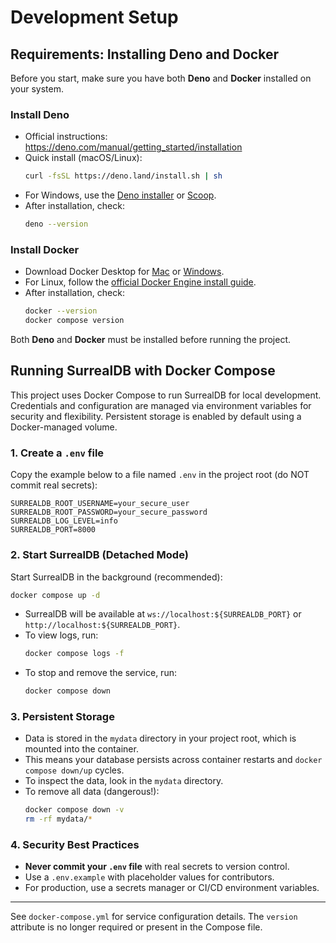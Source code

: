 # Development Setup

## Requirements: Installing Deno and Docker

Before you start, make sure you have both **Deno** and **Docker** installed on
your system.

### Install Deno

- Official instructions: https://deno.com/manual/getting_started/installation
- Quick install (macOS/Linux):
  ```sh
  curl -fsSL https://deno.land/install.sh | sh
  ```
- For Windows, use the
  [Deno installer](https://deno.com/manual/getting_started/installation#using-windows-installer)
  or [Scoop](https://scoop.sh/).
- After installation, check:
  ```sh
  deno --version
  ```

### Install Docker

- Download Docker Desktop for
  [Mac](https://www.docker.com/products/docker-desktop/) or
  [Windows](https://www.docker.com/products/docker-desktop/).
- For Linux, follow the
  [official Docker Engine install guide](https://docs.docker.com/engine/install/).
- After installation, check:
  ```sh
  docker --version
  docker compose version
  ```

Both **Deno** and **Docker** must be installed before running the project.

## Running SurrealDB with Docker Compose

This project uses Docker Compose to run SurrealDB for local development.
Credentials and configuration are managed via environment variables for security
and flexibility. Persistent storage is enabled by default using a Docker-managed
volume.

### 1. Create a `.env` file

Copy the example below to a file named `.env` in the project root (do NOT commit
real secrets):

```env
SURREALDB_ROOT_USERNAME=your_secure_user
SURREALDB_ROOT_PASSWORD=your_secure_password
SURREALDB_LOG_LEVEL=info
SURREALDB_PORT=8000
```

### 2. Start SurrealDB (Detached Mode)

Start SurrealDB in the background (recommended):

```sh
docker compose up -d
```

- SurrealDB will be available at `ws://localhost:${SURREALDB_PORT}` or
  `http://localhost:${SURREALDB_PORT}`.
- To view logs, run:
  ```sh
  docker compose logs -f
  ```
- To stop and remove the service, run:
  ```sh
  docker compose down
  ```

### 3. Persistent Storage

- Data is stored in the `mydata` directory in your project root, which is
  mounted into the container.
- This means your database persists across container restarts and
  `docker compose down/up` cycles.
- To inspect the data, look in the `mydata` directory.
- To remove all data (dangerous!):
  ```sh
  docker compose down -v
  rm -rf mydata/*
  ```

### 4. Security Best Practices

- **Never commit your `.env` file** with real secrets to version control.
- Use a `.env.example` with placeholder values for contributors.
- For production, use a secrets manager or CI/CD environment variables.

---

See `docker-compose.yml` for service configuration details. The `version`
attribute is no longer required or present in the Compose file.

